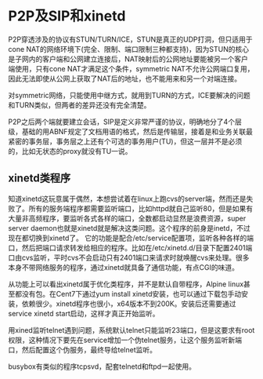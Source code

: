 # P2P及SIP和xinetd

P2P穿透涉及的协议有STUN/TURN/ICE，STUN是真正的UDP打洞，但只适用于cone NAT的网络环境下(完全、限制、端口限制三种都支持)，因为STUN的核心是子网内的客户端和公网建立连接后，NAT映射后的公网地址要能被另一个客户端使用，只有cone NAT才满足这个条件，symmetric NAT不允许公网端口复用，因此无法即使从公网上获取了NAT后的地址，也不能用来和另一个对端连接。

对symmetric网络，只能使用中继方式，就用到TURN的方式，ICE要解决的问题和TURN类似，但两者的差异还没有完全清楚。

P2P之后两个端就要建立会话，SIP是定义非常严谨的协议，明确地分了4个层级，基础的用ABNF规定了文档用语的格式，然后是传输层，接着是和业务关联最紧密的事务层，事务层之上还有个可选的事务用户(TU)，但这一层并不是必须的，比如无状态的proxy就没有TU一说。

## xinetd类程序

知道xinetd这玩意属于偶然，本想尝试着在linux上跑cvs的server端，然而还是失败了。所有的服务端程序都需要监听端口，比如httpd就自己监听80，但是如果有大量非高频程序，要监听各式各样的端口，全数都启动显然是浪费资源，super server daemon也就是xinetd就是解决这类问题。这个程序的前身是inetd，不过现在都切换到xinetd了。
它的功能是配合/etc/service配置项，监听各种各样的端口，然后把端口请求转发给相应的程序。比如在/etc/xinetd.d/目录下配置2401端口由cvs监听，平时cvs不会启动只有2401端口来请求时就唤醒cvs来处理。很多本身不带网络服务的程序，通过xinetd就具备了通信功能，有点CGI的味道。

从功能上可以看出xinetd属于优化类程序，并不是默认自带程序，Alpine linux甚至都没有包。在Cent7下通过yum install xinetd安装，也可以通过下载包手动安装，依赖很少。xinetd程序也很小，x64版本不到200K。安装后还需要通过service xinetd start启动，这样才真正开始监听。

用xined监听telnet遇到问题，系统默认telnet只能监听23端口，但是这要求有root权限，这种情况下要先在service增加一个伪telnet服务，让这个服务监听新端口，然后配置这个伪服务，最终导给telnet监听。

busybox有类似的程序tcpsvd，配套telnetd和ftpd一起使用。